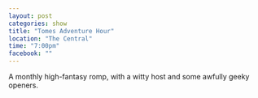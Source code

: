 ```yaml
---
layout: post
categories: show
title: "Tomes Adventure Hour"
location: "The Central"
time: "7:00pm"
facebook: ""
---
```


A monthly high-fantasy romp, with a witty host and some awfully geeky openers.